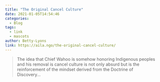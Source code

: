 ```yaml
---
title: "The Original Cancel Culture"
date: 2021-01-05T14:54:46
categories:
  - Blog
tags:
  - link
  - mascots
author: Betty-Lyons
link: https://aila.ngo/the-original-cancel-culture/
---
```


> The idea that Chief Wahoo is somehow honoring Indigenous peoples and his removal is cancel culture is not only absurd but is the reinforcement of the mindset derived from the Doctrine of Discovery...
